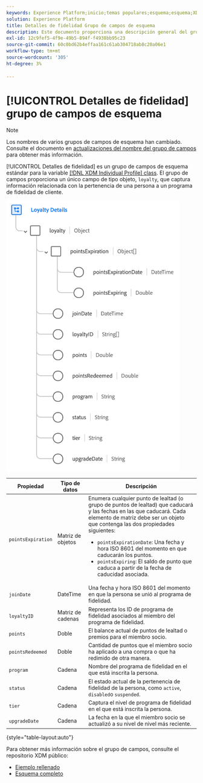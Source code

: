 ```yaml
---
keywords: Experience Platform;inicio;temas populares;esquema;esquema;XDM;perfil individual;campos;esquemas;esquemas;detalles de lealtad;diseño de esquema;grupo de campos;grupo de campos;
solution: Experience Platform
title: Detalles de fidelidad Grupo de campos de esquema
description: Este documento proporciona una descripción general del grupo de campos de esquema Detalles de lealtad .
exl-id: 12c9fef5-4f9e-49b5-894f-f4938bb95c23
source-git-commit: 60c0bd62b4effaa161c61ab304718ab8c20a06e1
workflow-type: tm+mt
source-wordcount: '305'
ht-degree: 3%

---
```


# [!UICONTROL Detalles de fidelidad] grupo de campos de esquema

>[!NOTE]
>
>Los nombres de varios grupos de campos de esquema han cambiado. Consulte el documento en [actualizaciones del nombre del grupo de campos](../name-updates.md) para obtener más información.

[!UICONTROL Detalles de fidelidad] es un grupo de campos de esquema estándar para la variable [[!DNL XDM Individual Profile] class](../../classes/individual-profile.md). El grupo de campos proporciona un único campo de tipo objeto, `loyalty`, que captura información relacionada con la pertenencia de una persona a un programa de fidelidad de cliente.

![](../../images/field-groups/loyalty-details.png)

| Propiedad | Tipo de datos | Descripción |
| --- | --- | --- |
| `pointsExpiration` | Matriz de objetos | Enumera cualquier punto de lealtad (o grupo de puntos de lealtad) que caducará y las fechas en las que caducará. Cada elemento de matriz debe ser un objeto que contenga las dos propiedades siguientes: <ul><li>`pointsExpirationDate`: Una fecha y hora ISO 8601 del momento en que caducarán los puntos.</li><li>`pointsExpiring`: El saldo de punto que caduca a partir de la fecha de caducidad asociada.</li></ul> |
| `joinDate` | DateTime | Una fecha y hora ISO 8601 del momento en que la persona se unió al programa de fidelidad. |
| `loyaltyID` | Matriz de cadenas | Representa los ID de programa de fidelidad asociados al miembro del programa de fidelidad. |
| `points` | Doble | El balance actual de puntos de lealtad o premios para el miembro socio. |
| `pointsRedeemed` | Doble | Cantidad de puntos que el miembro socio ha aplicado a una compra o que ha redimido de otra manera. |
| `program` | Cadena | Nombre del programa de fidelidad en el que está inscrita la persona. |
| `status` | Cadena | El estado actual de la pertenencia de fidelidad de la persona, como `active`, `disabled`o `suspended`. |
| `tier` | Cadena | Captura el nivel de programa de fidelidad en el que está inscrita la persona. |
| `upgradeDate` | Cadena | La fecha en la que el miembro socio se actualizó a su nivel de nivel más reciente. |

{style=&quot;table-layout:auto&quot;}

Para obtener más información sobre el grupo de campos, consulte el repositorio XDM público:

* [Ejemplo rellenado](https://github.com/adobe/xdm/blob/master/components/fieldgroups/profile/profile-loyalty-details.example.1.json)
* [Esquema completo](https://github.com/adobe/xdm/blob/master/components/fieldgroups/profile/profile-loyalty-details.schema.json)
